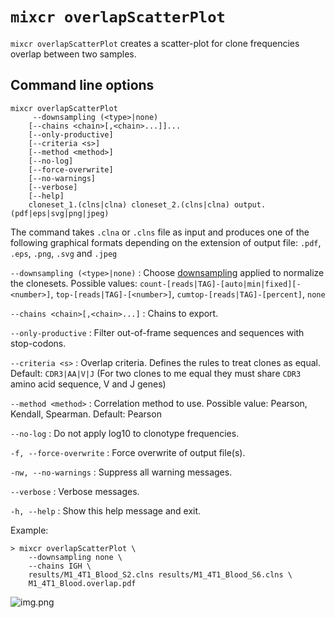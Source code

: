 # `mixcr overlapScatterPlot`

`mixcr overlapScatterPlot` creates a scatter-plot for clone frequencies overlap between two samples.


## Command line options

```
mixcr overlapScatterPlot 
     --downsampling (<type>|none) 
    [--chains <chain>[,<chain>...]]... 
    [--only-productive] 
    [--criteria <s>] 
    [--method <method>] 
    [--no-log] 
    [--force-overwrite] 
    [--no-warnings] 
    [--verbose] 
    [--help] 
    cloneset_1.(clns|clna) cloneset_2.(clns|clna) output.(pdf|eps|svg|png|jpeg)
```

The command takes `.clna` or `.clns` file as input and produces one of the following graphical formats depending on the extension of output file: `.pdf`, `.eps`, `.png`, `.svg` and `.jpeg`

`--downsampling (<type>|none)`
: Choose [downsampling](./mixcr-postanalysis.md#downsampling) applied to normalize the clonesets. Possible values: `count-[reads|TAG]-[auto|min|fixed][-<number>]`, `top-[reads|TAG]-[<number>]`, `cumtop-[reads|TAG]-[percent]`, `none`

`--chains <chain>[,<chain>...]`
: Chains to export.

`--only-productive`
: Filter out-of-frame sequences and sequences with stop-codons.

`--criteria <s>`
: Overlap criteria. Defines the rules to treat clones as equal. Default: `CDR3|AA|V|J` (For two clones to me equal they must share `CDR3` amino acid sequence, V and J genes)

`--method <method>`
: Correlation method to use. Possible value: Pearson, Kendall, Spearman. Default: Pearson

`--no-log`
: Do not apply log10 to clonotype frequencies.

`-f, --force-overwrite`
: Force overwrite of output file(s).

`-nw, --no-warnings`
: Suppress all warning messages.

`--verbose`
: Verbose messages.

`-h, --help`
: Show this help message and exit.

Example:

```shell
> mixcr overlapScatterPlot \
    --downsampling none \
    --chains IGH \
    results/M1_4T1_Blood_S2.clns results/M1_4T1_Blood_S6.clns \
    M1_4T1_Blood.overlap.pdf
```

![img.png](pics/mixcr-overlapScatterPlot.png)
